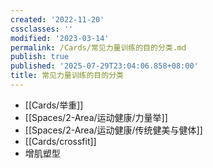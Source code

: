 ```yaml
---
created: '2022-11-20'
cssclasses: ''
modified: '2023-03-14'
permalink: /Cards/常见力量训练的目的分类.md
publish: true
published: '2025-07-29T23:04:06.858+08:00'
title: 常见力量训练的目的分类
---
```

- [[Cards/举重]]
- [[Spaces/2-Area/运动健康/力量举]]
- [[Spaces/2-Area/运动健康/传统健美与健体]]
- [[Cards/crossfit]]
- 增肌塑型
